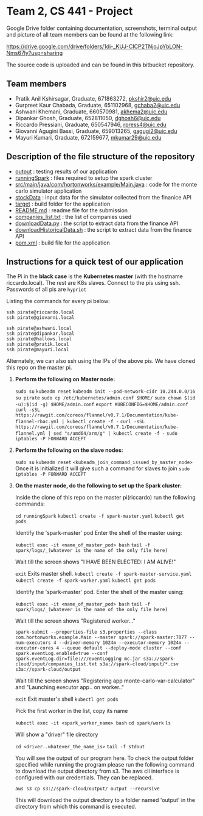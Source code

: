 Team 2, CS 441 - Project
========================

Google Drive folder containing documentation, screenshots, terminal output and picture of all team members can be found at the following link:

https://drive.google.com/drive/folders/1di-_KUJ-CICP2TNjoJpYbLON-Nms67ly?usp=sharing

The source code is uploaded and can be found in this bitbucket repository.

Team members
------------

* Pratik Anil Kshirsagar, Graduate, 671863272, pkshir2@uic.edu
* Gurpreet Kaur Chabada, Graduate, 651102968, gchaba2@uic.edu
* Ashwani Khemani, Graduate, 660570981, akhema2@uic.edu
* Dipankar Ghosh, Graduate, 652811050, dghosh6@uic.edu
* Riccardo Pressiani, Graduate, 650547946, rpress4@uic.edu
* Giovanni Agugini Bassi, Graduate, 659013265, gagugi2@uic.edu
* Mayuri Kumari, Graduate, 672159677, mkumar29@uic.edu 


Description of the file structure of the repository
---------------------------------------------------

* [output](output) : testing results of our application 
* [runningSpark](runningSpark) : files required to setup the spark cluster 
* [src/main/java/com/hortonworks/example/Main.java](src/main/java/com/hortonworks/example/Main.java) : code for the monte carlo simulator application 
* [stockData](stockData) :  input data for the simulator collected from the finanice API
* [target](target) :  build folder for the application 
* [README.md](README.md) : readme file for the submission 
* [companies_list.txt](companies_list.txt) : the list of companies used 
* [downloadData.py](downloadData.py) : the script to extract data from the finance API
* [downloadHistoricalData.sh](downloadHistoricalData.sh) : the script to extract data from the finance API
* [pom.xml](pom.xml) :  build file for the application 


Instructions for a quick test of our application
------------------------------------------------

The Pi in the **black case** is the **Kubernetes master** (with the hostname riccardo.local). The rest are K8s slaves.
Connect to the pis using ssh. Passwords of all pis are `hypriot`

Listing the commands for every pi below:

```
ssh pirate@riccardo.local
ssh pirate@giovanni.local

ssh pirate@ashwani.local
ssh pirate@dipankar.local
ssh pirate@hallows.local
ssh pirate@pratik.local
ssh pirate@mayuri.local
```

Alternately, we can also ssh using the IPs of the above pis.
We have cloned this repo on the master pi. 

1.	**Perform the following on Master node:**

	`sudo su`
	`kubeadm reset`
	`kubeadm init --pod-network-cidr 10.244.0.0/16`
	`su pirate`
	`sudo cp /etc/kubernetes/admin.conf $HOME/`
	`sudo chown $(id -u):$(id -g) $HOME/admin.conf`
	`export KUBECONFIG=$HOME/admin.conf`
	`curl -sSL https://rawgit.com/coreos/flannel/v0.7.1/Documentation/kube-flannel-rbac.yml | kubectl create -f -`
	`curl -sSL https://rawgit.com/coreos/flannel/v0.7.1/Documentation/kube-flannel.yml | sed "s/amd64/arm/g" | kubectl create -f -`
	`sudo iptables -P FORWARD ACCEPT`

2.	**Perform the following on the slave nodes:**

	`sudo su`
	`kubeadm reset`
	`<kubeadm_join_command_issued_by_master_node>` Once it is initialized it will give such a command for slaves to join
	`sudo iptables -P FORWARD ACCEPT`

3.	**On the master node, do the following to set up the Spark cluster:**
	
	Inside the clone of this repo on the master pi(riccardo) run the following commands: 
	
	`cd runningSpark`
	`kubectl create -f spark-master.yaml`
	`kubectl get pods`
	
	Identify the 'spark-master' pod
	Enter the shell of the master using:
	
	`kubectl exec -it <name_of_master_pod> bash`
	`tail -f spark/logs/_(whatever is the name of the only file here)`
	
	Wait till the screen shows "I HAVE BEEN ELECTED: I AM ALIVE!"
	
	`exit` Exits master shell.
	`kubectl create -f spark-master-service.yaml`
	`kubectl create -f spark-worker.yaml`
	`kubectl get pods`
	
	Identify the 'spark-master' pod. Enter the shell of the master using:
	
	`kubectl exec -it <name_of_master_pod> bash`
	`tail -f spark/logs/_(whatever is the name of the only file here)`
	
	Wait till the screen shows "Registered worker..."
	
	`spark-submit --properties-file s3.properties --class com.hortonworks.example.Main --master spark://spark-master:7077 --num-executors 4 --driver-memory 1024m --executor-memory 1024m --executor-cores 4 --queue default --deploy-mode cluster --conf spark.eventLog.enabled=true --conf spark.eventLog.dir=file:///eventLogging mc.jar s3a://spark-cloud/input/companies_list.txt s3a://spark-cloud/input/*.csv s3a://spark-cloud/output`
	
	Wait till the screen shows "Registering app monte-carlo-var-calculator" and "Launching executor app.. on worker.."
	
	`exit` Exit master's shell
	`kubectl get pods`
	
	Pick the first worker in the list, copy its name
	
	`kubectl exec -it <spark_worker_name> bash`
	`cd spark/work`
	`ls`
	
	Will show a "driver" file directory
	
	`cd <driver..whatever_the_name_is>` 
	`tail -f stdout`
	
	You will see the output of our program here.
	To check the output folder specified while running the program please run the following command to download the output directory from s3. The aws cli interface is configured with our credentials. They can be replaced.
	
	`aws s3 cp s3://spark-cloud/output/ output --recursive`
	
	This will download the output directory to a folder named 'output' in the directory from which this command is executed.